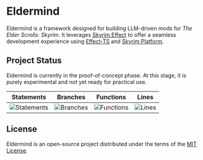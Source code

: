 # Eldermind #

Eldermind is a framework designed for building LLM-driven mods for _The Elder Scrolls: Skyrim_. It
leverages [Skyrim Effect](https://github.com/mysticfall/skyrim-effect) to offer a
seamless development experience using [Effect-TS](https://effect.website/)
and [Skyrim Platform](https://www.nexusmods.com/skyrimspecialedition/mods/54909).

## Project Status

Eldermind is currently in the proof-of-concept phase. At this stage, it is purely experimental and not yet ready for
practical use.

| Statements                  | Branches                | Functions                 | Lines             |
| --------------------------- | ----------------------- | ------------------------- | ----------------- |
| ![Statements](https://img.shields.io/badge/statements-91.47%25-brightgreen.svg?style=flat) | ![Branches](https://img.shields.io/badge/branches-92.61%25-brightgreen.svg?style=flat) | ![Functions](https://img.shields.io/badge/functions-76.27%25-red.svg?style=flat) | ![Lines](https://img.shields.io/badge/lines-91.47%25-brightgreen.svg?style=flat) |

## License

Eldermind is an open-source project distributed under the terms of the [MIT License](LICENSE).

